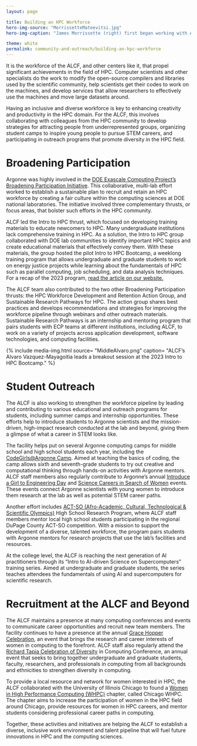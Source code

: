 ```yaml
---
layout: page

title: Building an HPC Workforce
hero-img-source: "MorrissetteMateevitsi.jpg"
hero-img-caption: "James Morrissette (right) first began working with ALCF mentor Victor Mateevitsi (left) as a high school student participating in the Argonne ACT-SO program. In 2023, he returned to the ALCF as a college intern through the Sustainable Research Pathways program. Image: Argonne National Laboratory"

theme: white
permalink: community-and-outreach/building-an-hpc-workforce
---
```



It is the workforce of the ALCF, and other centers like it, that propel significant achievements in the field of HPC. Computer scientists and other specialists do the work to modify the open-source compilers and libraries used by the scientific community, help scientists get their codes to work on the machines, and develop services that allow researchers to effectively use the machines and move large datasets around. 

Having an inclusive and diverse workforce is key to enhancing creativity and productivity in the HPC domain. For the ALCF, this involves collaborating with colleagues from the HPC community to develop strategies for attracting people from underrepresented groups, organizing student camps to inspire young people to pursue STEM careers, and participating in outreach programs that promote diversity in the HPC field.


# Broadening Participation

Argonne was highly involved in the [DOE Exascale Computing Project’s Broadening Participation Initiative](https://www.exascaleproject.org/hpc-workforce/). This collaborative, multi-lab effort worked to establish a sustainable plan to recruit and retain an HPC workforce by creating a fair culture within the computing sciences at DOE national laboratories. The initiative involved three complementary thrusts, or focus areas, that bolster such efforts in the HPC community.

ALCF led the Intro to HPC thrust, which focused on developing training materials to educate newcomers to HPC. Many undergraduate institutions lack comprehensive training in HPC. As a solution, the Intro to HPC group collaborated with DOE lab communities to identify important HPC topics and create educational materials that effectively convey them. With these materials, the group hosted the pilot Intro to HPC Bootcamp, a weeklong training program that allows undergraduate and graduate students to work on energy justice projects while learning about the fundamentals of HPC such as parallel computing, job scheduling, and data analysis techniques. For a recap of the 2023 program, [read the article on our website.](https://www.alcf.anl.gov/news/does-first-intro-hpc-bootcamp-focuses-energy-justice-and-new-model-workforce-development)


The ALCF team also contributed to the two other Broadening Participation thrusts: the HPC Workforce Development and Retention Action Group, and Sustainable Research Pathways for HPC. The action group shares best practices and develops recommendations and strategies for improving the workforce pipeline through webinars and other outreach materials. Sustainable Research Pathways is an internship and mentoring program that pairs students with ECP teams at different institutions, including ALCF, to work on a variety of projects across application development, software technologies, and computing facilities.

{% include media-img.html
   source= "MiddleAlvaro.png"
   caption= "ALCF’s Alvaro Vazquez-Mayagoitia leads a breakout session at the 2023 Intro to HPC Bootcamp."
%}

# Student Outreach

The ALCF is also working to strengthen the workforce pipeline by leading and contributing to various educational and outreach programs for students, including summer camps and internship opportunities. These efforts help to introduce students to Argonne scientists and the mission-driven, high-impact research conducted at the lab and beyond, giving them a glimpse of what a career in STEM looks like.

The facility helps put on several Argonne computing camps for middle school and high school students each year, including the [CodeGirls@Argonne Camp](https://www.anl.gov/education/codegirlsargonne-camp). Aimed at teaching the basics of coding, the camp allows sixth and seventh-grade students to try out creative and computational thinking through hands-on activities with Argonne mentors. ALCF staff members also regularly contribute to Argonne’s annual [Introduce a Girl to Engineering Day](https://www.anl.gov/introduce-a-girl-to-engineering-day) and [Science Careers in Search of Women](https://www.anl.gov/science-careers-in-search-of-women) events. These events connect Argonne scientists with young women to introduce them research at the lab as well as potential STEM career paths.

Another effort includes [ACT-SO (Afro-Academic, Cultural, Technological & Scientific Olympics)](https://www.anl.gov/hr/argonne-actso-high-school-research-program) High School Research Program, where ALCF staff members mentor local high school students participating in the regional DuPage County ACT-SO competition. With a mission to support the development of a diverse, talented workforce, the program pairs students with Argonne mentors for research projects that use the lab’s facilities and resources.

At the college level, the ALCF is reaching the next generation of AI practitioners through its “Intro to AI-driven Science on Supercomputers” training series. Aimed at undergraduate and graduate students, the series teaches attendees the fundamentals of using AI and supercomputers for scientific research.

# Recruitment at the ALCF and Beyond

The ALCF maintains a presence at many computing conferences and events to communicate career opportunities and recruit new team members. The facility continues to have a presence at the annual [Grace Hopper Celebration](https://ghc.anitab.org/), an event that brings the research and career interests of women in computing to the forefront. ALCF staff also regularly attend the [Richard Tapia Celebration of Diversity](https://tapiaconference.cmd-it.org/) in Computing Conference, an annual event that seeks to bring together undergraduate and graduate students, faculty, researchers, and professionals in computing from all backgrounds and ethnicities to strengthen diversity in computing.

To provide a local resource and network for women interested in HPC, the ALCF collaborated with the University of Illinois Chicago to found a [Women in High Performance Computing (WHPC)](https://womeninhpc.org/) chapter, called Chicago WHPC. The chapter aims to increase the participation of women in the HPC field around Chicago, provide resources for women in HPC careers, and mentor students considering professional career paths in computing.

Together, these activities and initiatives are helping the ALCF to establish a diverse, inclusive work environment and talent pipeline that will fuel future innovations in HPC and the computing sciences.

